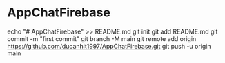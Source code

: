 # AppChatFirebase
echo "# AppChatFirebase" >> README.md
git init
git add README.md
git commit -m "first commit"
git branch -M main
git remote add origin https://github.com/ducanhit1997/AppChatFirebase.git
git push -u origin main
